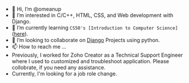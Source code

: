 - 👋 Hi, I’m @omeanup
- 👀 I’m interested in C/C++, HTML, CSS, and Web development with Django.
- 🌱 I’m currently learning `CS50's [Introduction to Computer Science]`([here](https://cs50.harvard.edu/)).
- 💞️ I’m looking to collaborate on [Django](https://www.djangoproject.com/) Projects using python.
- 📫 How to reach me ...
- Previously, I worked for Zoho Creator as a Technical Support Engineer where I used to customized and troubleshoot application. Please collobrate, if you need any assistance.
- Currently, I'm looking for a job role change.

<!---
omeanup/omeanup is a ✨ special ✨ repository because its `README.md` (this file) appears on your GitHub profile.
You can click the Preview link to take a look at your changes.
--->
